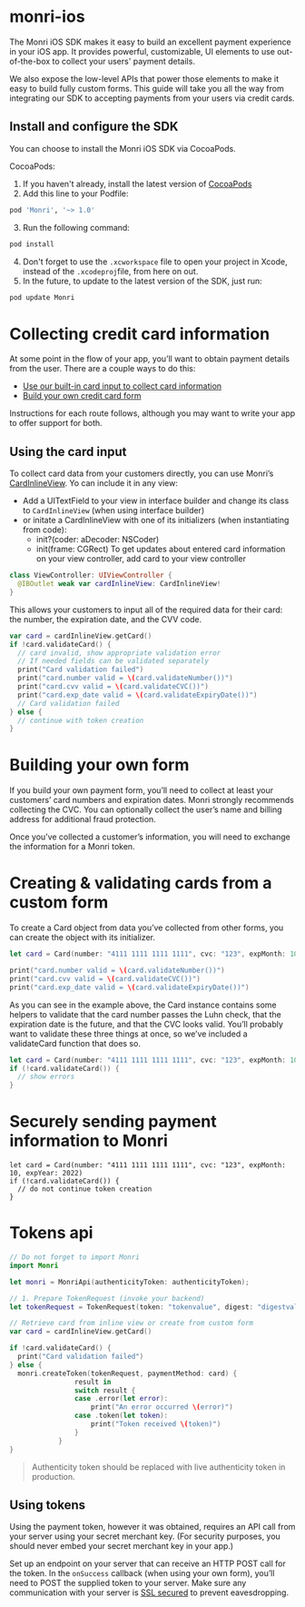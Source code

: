# monri-ios

The Monri iOS SDK makes it easy to build an excellent payment experience in your iOS app. It provides powerful, customizable, UI elements to use out-of-the-box to collect your users' payment details.

We also expose the low-level APIs that power those elements to make it easy to build fully custom forms. This guide will take you all the way from integrating our SDK to accepting payments from your users via credit cards.

## Install and configure the SDK
You can choose to install the Monri iOS SDK via CocoaPods.

CocoaPods:
1. If you haven't already, install the latest version of [CocoaPods](https://guides.cocoapods.org/using/getting-started.html)
2. Add this line to your Podfile:
```ruby
pod 'Monri', '~> 1.0'
```
3. Run the following command:
```bash
pod install
```
4.  Don't forget to use the  `.xcworkspace`  file to open your project in Xcode, instead of the  `.xcodeproj`file, from here on out.
5. In the future, to update to the latest version of the SDK, just run:
```bash
pod update Monri
```

# Collecting credit card information

At some point in the flow of your app, you’ll want to obtain payment details from the user. There are a couple ways to do this:
-   [Use our built-in card input to collect card information](https://monri.com/docs/mobile/ios#card-input)
-   [Build your own credit card form](https://monri.com/docs/mobile/ios#credit-card-form)

Instructions for each route follows, although you may want to write your app to offer support for both.

## Using the card input
To collect card data from your customers directly, you can use Monri’s [CardInlineView](https://github.com/jasminsuljic/monri-ios/blob/master/Monri/Classes/CardInlineView.swift). Yo can include it in any view:
- Add a UITextField to your view in interface builder and change its class to `CardInlineView` (when using interface builder)
- or initate a CardInlineView with one of its initializers (when instantiating from code):
  - init?(coder: aDecoder: NSCoder)
  - init(frame: CGRect)
To get updates about entered card information on your view controller, add card to your view controller
```swift
class ViewController: UIViewController {
  @IBOutlet weak var cardInlineView: CardInlineView!
}
```
This allows your customers to input all of the required data for their card: the number, the expiration date, and the CVV code. 

```swift
var card = cardInlineView.getCard()
if !card.validateCard() {
  // card invalid, show appropriate validation error
  // If needed fields can be validated separately
  print("Card validation failed")
  print("card.number valid = \(card.validateNumber())")
  print("card.cvv valid = \(card.validateCVC())")
  print("card.exp_date valid = \(card.validateExpiryDate())")
  // Card validation failed
} else {
  // continue with token creation
}
```

# Building your own form

If you build your own payment form, you’ll need to collect at least your customers’ card numbers and expiration dates. Monri strongly recommends collecting the CVC. You can optionally collect the user’s name and billing address for additional fraud protection.

Once you’ve collected a customer’s information, you will need to exchange the information for a Monri token.

# Creating & validating cards from a custom form

To create a Card object from data you’ve collected from other forms, you can create the object with its initializer.

```swift
let card = Card(number: "4111 1111 1111 1111", cvc: "123", expMonth: 10, expYear: 2022)

print("card.number valid = \(card.validateNumber())")
print("card.cvv valid = \(card.validateCVC())")
print("card.exp_date valid = \(card.validateExpiryDate())")

```

As you can see in the example above, the Card instance contains some helpers to validate that the card number passes the Luhn check, that the expiration date is the future, and that the CVC looks valid. You’ll probably want to validate these three things at once, so we’ve included a validateCard function that does so.

```swift
let card = Card(number: "4111 1111 1111 1111", cvc: "123", expMonth: 10, expYear: 2022)
if (!card.validateCard()) {
  // show errors
}
```
# Securely sending payment information to Monri

```
let card = Card(number: "4111 1111 1111 1111", cvc: "123", expMonth: 10, expYear: 2022)
if (!card.validateCard()) {
  // do not continue token creation
}
```

# Tokens api
```swift
// Do not forget to import Monri
import Monri

let monri = MonriApi(authenticityToken: authenticityToken);

// 1. Prepare TokenRequest (invoke your backend)
let tokenRequest = TokenRequest(token: "tokenvalue", digest: "digestvalue", timestamp: "timestamp")

// Retrieve card from inline view or create from custom form
var card = cardInlineView.getCard()

if !card.validateCard() {
  print("Card validation failed")
} else {
  monri.createToken(tokenRequest, paymentMethod: card) {
                result in
                switch result {
                case .error(let error):
                    print("An error occurred \(error)")
                case .token(let token):
                    print("Token received \(token)")
                }
            }
}

```
> Authenticity token should be replaced with live authenticity token in production.

## Using tokens[](https://monri.com/docs/mobile/ios#using-tokens)

Using the payment token, however it was obtained, requires an API call from your server using your secret merchant key. (For security purposes, you should never embed your secret merchant key in your app.)

Set up an endpoint on your server that can receive an HTTP POST call for the token. In the `onSuccess`  callback (when using your own form), you’ll need to POST the supplied token to your server. Make sure any communication with your server is  [SSL secured](https://monri.com/docs/security) to prevent eavesdropping.
